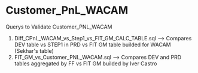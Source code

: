 # Customer_PnL_WACAM
Querys to Validate Customer_PNL_WACAM


1. Diff_CPnL_WACAM_vs_Step1_vs_FIT_GM_CALC_TABLE.sql --> Compares DEV table vs STEP1 in PRD vs FIT GM table builded for WACAM (Sekhar's table)
2. FIT_GM_vs_Customer_PNL_WACAM.sql --> Compares DEV and PRD tables aggregated by FF vs FIT GM builded by Iver Castro
